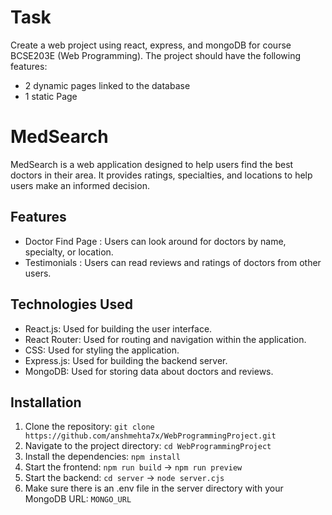 # Task

Create a web project using react, express, and mongoDB for course BCSE203E (Web Programming). The project should have the following features:

- 2 dynamic pages linked to the database
- 1 static Page

# MedSearch

MedSearch is a web application designed to help users find the best doctors in their area. It provides ratings, specialties, and locations to help users make an informed decision.

## Features

- Doctor Find Page : Users can look around for doctors by name, specialty, or location.
- Testimonials : Users can read reviews and ratings of doctors from other users.

## Technologies Used

- React.js: Used for building the user interface.
- React Router: Used for routing and navigation within the application.
- CSS: Used for styling the application.
- Express.js: Used for building the backend server.
- MongoDB: Used for storing data about doctors and reviews.

## Installation

1. Clone the repository: `git clone https://github.com/anshmehta7x/WebProgrammingProject.git`
2. Navigate to the project directory: `cd WebProgrammingProject`
3. Install the dependencies: `npm install`
4. Start the frontend: `npm run build` -> `npm run preview`
5. Start the backend: `cd server` -> `node server.cjs`
6. Make sure there is an .env file in the server directory with your MongoDB URL:
   `MONGO_URL`
